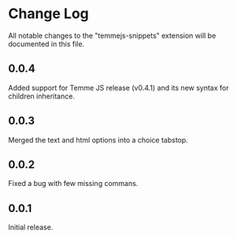 # Change Log
All notable changes to the "temmejs-snippets" extension will be documented in this file.

## 0.0.4
Added support for Temme JS release (v0.4.1) and its new syntax for children inheritance.

## 0.0.3
Merged the text and html options into a choice tabstop.

## 0.0.2
Fixed a bug with few missing commans.

## 0.0.1
Initial release.
